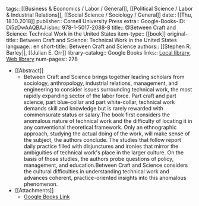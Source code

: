 tags:: [[Business & Economics / Labor / General]], [[Political Science / Labor & Industrial Relations]], [[Social Science / Sociology / General]]
date:: [[Thu, 18.10.2018]]
publisher:: Cornell University Press
extra:: Google-Books-ID: Di5zDwAAQBAJ
isbn:: 978-1-5017-2088-8
title:: @Between Craft and Science: Technical Work in the United States
item-type:: [[book]]
original-title:: Between Craft and Science: Technical Work in the United States
language:: en
short-title:: Between Craft and Science
authors:: [[Stephen R. Barley]], [[Julian E. Orr]]
library-catalog:: Google Books
links:: [Local library](zotero://select/library/items/3ULNRSUA), [Web library](https://www.zotero.org/users/6520516/items/3ULNRSUA)
num-pages:: 278

- [[Abstract]]
	- Between Craft and Science brings together leading scholars from sociology, anthropology, industrial relations, management, and engineering to consider issues surrounding technical work, the most rapidly expanding sector of the labor force. Part craft and part science, part blue-collar and part white-collar, technical work demands skill and knowledge but is rarely rewarded with commensurate status or salary.The book first considers the anomalous nature of technical work and the difficulty of locating it in any conventional theoretical framework. Only an ethnographic approach, studying the actual doing of the work, will make sense of the subject, the authors conclude. The studies that follow report daily practice filled with disjunctures and ironies that mirror the ambiguities of technical work's place in the larger culture. On the basis of those studies, the authors probe questions of policy, management, and education.Between Craft and Science considers the cultural difficulties in understanding technical work and advances coherent, practice-oriented insights into this anomalous phenomenon.
- [[Attachments]]
	- [Google Books Link](https://books.google.ru/books?id=Di5zDwAAQBAJ)